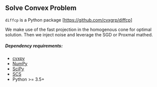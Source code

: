 ## Solve Convex Problem  

`diffcp` is a Python package [https://github.com/cvxgrp/diffcp] 

We make use of the fast projection in the homogenous cone for optimal solution. Then we inject noise and leverage the SGD or Proxmal mathed. 


##### Dependency requirements:
* [cvxpy](http://www.cvxpy.org/en/latest/)
* [NumPy](https://github.com/numpy/numpy)
* [SciPy](https://github.com/scipy/scipy)
* [SCS](https://github.com/bodono/scs-python)
* Python >= 3.5+

 